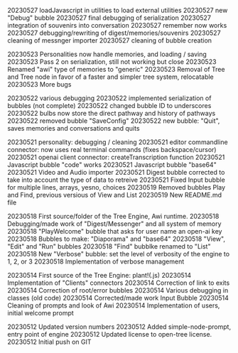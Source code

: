 20230527 loadJavascript in utilities to load external utilities
20230527 new "Debug" bubble
20230527 final debugging of serialization
20230527 integration of souvenirs into conversation
20230527 remember now works
20230527 debugging/rewriting of digest/memories/souvenirs
20230527 cleaning of messnger importer
20230527 cleaning of bubble creation

20230523 Personalities now handle memories, and loading / saving
20230523 Pass 2 on serialization, still not working but close
20230523 Renamed "awi" type of memories to "generic"
20230523 Removal of Tree and Tree node in favor of a faster and simpler tree system, relocatable
20230523 More bugs

20230522 various debugging
20230522 implemented serialization of bubbles (not complete)
20230522 changed bubble ID to underscores
20230522 bulbs now store the direct pathway and history of pathways
20230522 removed bubble "SaveConfig"
20230522 new bubble: "Quit", saves memories and conversations and quits

20230521 personality: debugging / cleaning
20230521 editor commandline connector: now uses real terminal commands (fixes backspace/cursor)
20230521 openai client connector: createTranscription function
20230521 Javascript bubble "code" works
20230521 Javascript bubble "base64"
20230521 Video and Audio importer
20230521 Digest bubble corrected to take into account the type of data to retreive
20230521 Fixed Input bubble for multiple lines, arrays, yesno, choices
20230519 Removed bubbles Play and Find, previous versious of View and List
20230519 New README.md file

20230518 First source/folder of the Tree Engine, Awi runtime.
20230518 Debugging/made work of "Digest/Messenger" and all system of memory
20230518 "PlayWelcome" bubble that asks for user name an open-ai key
20230518 Bubbles to make: "Diaporama" and "base64"
20230518 "View", "Edit" and "Run" bubbles
20230518 "Find" bubblke renamed to "List"
20230518 New "Verbose" bubble: set the level of verbosity of the engine to 1, 2, or 3
20230518 Implementation of verbose management

20230514 First source of the Tree Engine: plant!(.js)
20230514 Implementation of "Clients" connectors
20230514 Correction of link to exits
20230514 Correction of root/error bubbles
20230514 Various debugging in classes (old code)
20230514 Corrected/made work Input Bubble
20230514 Cleaning of prompts and look of Awi
20230514 Implementation of users, initial welcome prompt

20230512 Updated version numbers
20230512 Added simple-node-prompt, entry point of engine
20230512 Updated license to open-tree license.
20230512 Initial push on GIT
